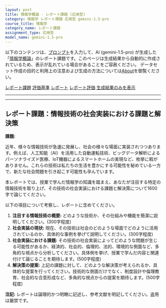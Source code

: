 ```yaml
---
layout: post
title: 情報学概論 - レポート課題 (応用型)
category: 情報学 レポート課題 応用型 gemini-1.5-pro
course_title: 情報学
category_name: レポート課題
assignment_type: 応用型
model_name: gemini-1.5-pro
---
```


以下のコンテンツは、[プロンプト](https://github.com/takedatoshiyuki/synthetic_assignments/tree/main/generated/情報学/gemini-1.5-pro/prompt_レポート課題-応用型.md)を入力して、AI (gemini-1.5-pro) が生成した「[情報学概論](/contents/情報学/)」のレポート課題です。このページは生成結果から自動的に作成されているため、表示が乱れている場合があることをご容赦ください。
データセット作成の目的と利用上の注意および生成の方法については[About](/About)を御覧ください。

[レポート課題](../レポート課題-応用型)
[評価基準](../評価基準-応用型)
[レポート](../レポート-応用型)
[レポート評価](../レポート評価-応用型)
[生成結果のみを表示](https://github.com/takedatoshiyuki/synthetic_assignments/tree/main/generated/情報学/gemini-1.5-pro/レポート課題-応用型.md)
  

***
***
  
## レポート課題：情報技術の社会実装における課題と解決策

**課題:**

近年、様々な情報技術が急速に発展し、社会の様々な場面に実装されつつあります。例えば、人工知能（AI）を活用した自動運転技術、ビッグデータ解析によるパーソナライズド医療、IoT機器によるスマートホームの実現など、枚挙に暇がありません。これらの技術は私たちの生活を豊かにする可能性を秘めている一方で、新たな社会問題を引き起こす可能性も孕んでいます。

本レポートでは、授業で学んだ情報学の知識を踏まえ、あなたが注目する特定の情報技術を取り上げ、その技術の社会実装における課題と解決策について1600字で論じてください。

以下の項目について考察し、レポートに含めてください。

1. **注目する情報技術の概要:** どのような技術か、その仕組みや機能を簡潔に説明してください。(300字程度)
2. **社会実装の現状:**  現在、その技術は社会のどのような場面でどのように活用されているのか、具体的な事例を挙げて説明してください。(300字程度)
3. **社会実装における課題:** その技術の社会実装によってどのような問題が生じる可能性があるか、経済的、社会的、倫理的、法的、環境的な側面など、多角的な視点から分析してください。具体例を挙げ、授業で学んだ内容と関連付けて論じることを期待します。(500字程度)
4. **解決策の提案:** 上記の課題に対して、どのような解決策が考えられるか、具体的な提案を行ってください。技術的な側面だけでなく、制度設計や倫理教育、社会的な合意形成など、多角的な視点からの提案を期待します。(500字程度)


**注記:** レポートは論理的かつ明瞭に記述し、参考文献を明記してください。盗用は厳禁です。
